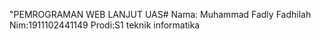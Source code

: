 "PEMROGRAMAN WEB LANJUT UAS#
Nama: Muhammad Fadly Fadhilah
Nim:1911102441149
Prodi:S1 teknik informatika
